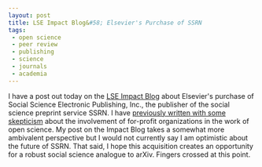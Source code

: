 ```yaml
---
layout: post
title: LSE Impact Blog&#58; Elsevier's Purchase of SSRN
tags:
 - open science
 - peer review
 - publishing
 - science
 - journals
 - academia
---
```


I have a post out today on the [LSE Impact Blog](http://blogs.lse.ac.uk/impactofsocialsciences/2016/05/18/elsevier-purchase-ssrn-social-scientists-face-questions-over-whether-centralised-repository-is-in-their-interests/) about Elsevier's purchase of Social Science Electronic Publishing, Inc., the publisher of the social science preprint service SSRN. I have [previously written with some skepticism](http://thomasleeper.com/2014/06/comment-on-open-science/) about the involvement of for-profit organizations in the work of open science. My post on the Impact Blog takes a somewhat more ambivalent perspective but I would not currently say I am optimistic about the future of SSRN. That said, I hope this acquisition creates an opportunity for a robust social science analogue to arXiv. Fingers crossed at this point.
